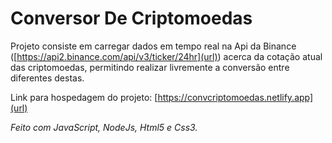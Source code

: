 # Conversor De Criptomoedas

Projeto consiste em carregar dados em tempo real na Api da Binance ([https://api2.binance.com/api/v3/ticker/24hr](url)) acerca da cotação atual das criptomoedas, permitindo realizar livremente a conversão entre diferentes destas.

Link para hospedagem do projeto: [https://convcriptomoedas.netlify.app](url)

_Feito com JavaScript, NodeJs, Html5 e Css3._

